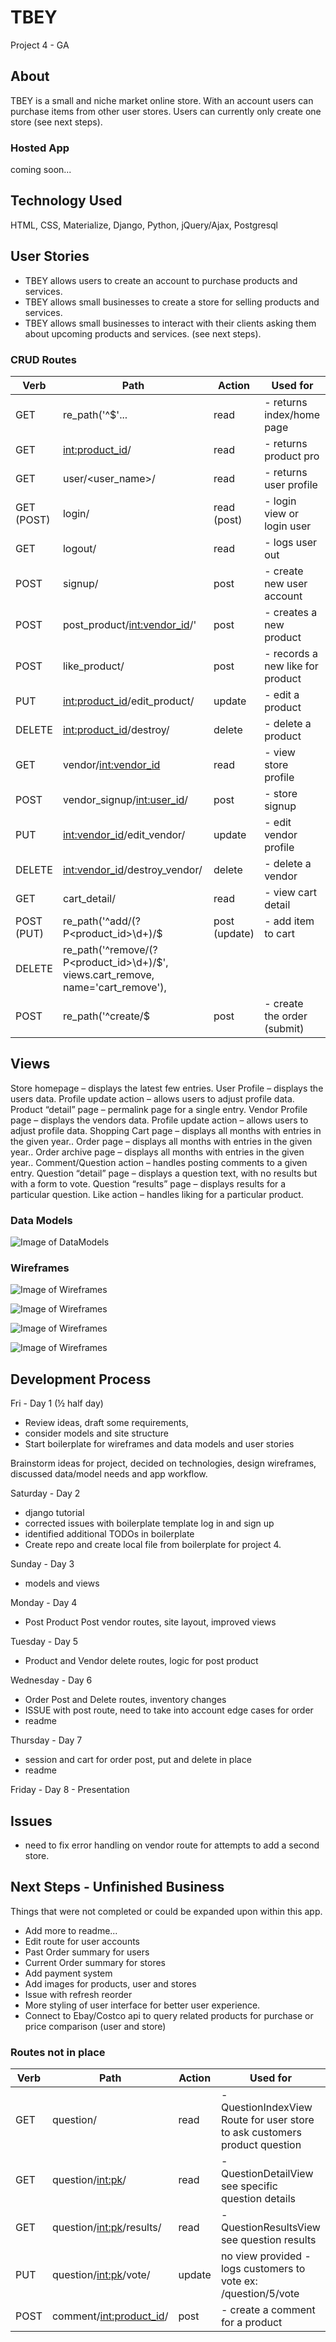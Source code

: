# TBEY

Project 4 - GA

## About
TBEY is a small and niche market online store.  With an account users can purchase items from other user stores.  Users can currently only create one store (see next steps).

### Hosted App
coming soon...

## Technology Used
HTML, CSS, Materialize, Django, Python, jQuery/Ajax, Postgresql

## User Stories
- TBEY allows users to create an account to purchase products and services.
- TBEY allows small businesses to create a store for selling products and services.
- TBEY allows small businesses to interact with their clients asking them about upcoming products and services. (see next steps).

### CRUD Routes
Verb | Path | Action | Used for
------------ | ------------- | ------------ | -------------
GET | re_path('^$'... | read | - returns index/home page
GET | <int:product_id>/ | read | - returns product pro
GET | user/<user_name>/ | read | - returns user profile
GET (POST) | login/ | read (post) | - login view or login user
GET | logout/ | read | - logs user out
POST | signup/ | post | - create new user account
POST | post_product/<int:vendor_id>/'| post | - creates a new product
POST | like_product/ | post | - records a new like for product
PUT | <int:product_id>/edit_product/ | update | - edit a product
DELETE | <int:product_id>/destroy/ | delete | - delete a product
GET | vendor/<int:vendor_id> | read | - view store profile
POST | vendor_signup/<int:user_id>/ | post | - store signup
PUT | <int:vendor_id>/edit_vendor/ | update | - edit vendor profile
DELETE | <int:vendor_id>/destroy_vendor/ | delete | - delete a vendor
GET | cart_detail/ | read | - view cart detail
POST (PUT) | re_path('^add/(?P<product_id>\d+)/$ | post (update) | - add item to cart
DELETE | re_path('^remove/(?P<product_id>\d+)/$', views.cart_remove, name='cart_remove'),
POST | re_path('^create/$ | post | - create the order (submit)

## Views
Store homepage – displays the latest few entries.
User Profile – displays the users data.
Profile update action – allows users to adjust profile data.
Product “detail” page – permalink page for a single entry.
Vendor Profile page – displays the vendors data.
Profile update action – allows users to adjust profile data.
Shopping Cart page – displays all months with entries in the given year..
Order page – displays all months with entries in the given year..
Order archive page – displays all months with entries in the given year..
Comment/Question action – handles posting comments to a given entry.
Question “detail” page – displays a question text, with no results but with a form to vote.
Question “results” page – displays results for a particular question.
Like action – handles liking for a particular product.

### Data Models
![Image of DataModels](./readme_images/data_models.png)

### Wireframes
![Image of Wireframes](./readme_images/wireframe_0.png)

![Image of Wireframes](./readme_images/wireframe_1.png)

![Image of Wireframes](./readme_images/wireframe_2.png)

![Image of Wireframes](./readme_images/wireframe_3.png)

## Development Process

Fri - Day 1  (½ half day)
- Review ideas, draft some requirements,
- consider models and site structure
- Start boilerplate for wireframes and data models and user stories

Brainstorm ideas for project, decided on technologies, design wireframes, discussed data/model needs and app workflow.

Saturday - Day 2
- django tutorial
- corrected issues with boilerplate template log in and sign up
- identified additional TODOs in boilerplate
- Create repo and create local file from boilerplate for project 4.

Sunday - Day 3
- models and views

Monday - Day 4
- Post Product Post vendor routes, site layout, improved views

Tuesday - Day 5
- Product and Vendor delete routes, logic for post product

Wednesday - Day 6
- Order Post and Delete routes, inventory changes
- ISSUE with post route, need to take into account edge cases for order  
- readme

Thursday - Day 7
- session and cart for order post, put and delete in place
- readme

Friday - Day 8 - Presentation

## Issues
- need to fix error handling on vendor route for attempts to add a second store.

## Next Steps - Unfinished Business
Things that were not completed or could be expanded upon within this app.

- Add more to readme...
- Edit route for user accounts
- Past Order summary for users
- Current Order summary for stores
- Add payment system
- Add images for products, user and stores
- Issue with refresh reorder
- More styling of user interface for better user experience.
- Connect to Ebay/Costco api to query related products for purchase or price comparison (user and store)

### Routes not in place
Verb | Path | Action | Used for
------------ | ------------- | ------------ | -------------
GET | question/ | read | - QuestionIndexView Route for user store to ask customers product question
GET | question/<int:pk>/ | read | - QuestionDetailView see specific question details
GET | question/<int:pk>/results/ | read | - QuestionResultsView see question results
PUT | question/<int:pk>/vote/ | update | no view provided - logs customers to vote ex: /question/5/vote
POST | comment/<int:product_id>/ | post | - create a comment for a product
